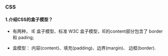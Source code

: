 ### CSS

#### 1.介绍CSS的盒子模型？

* 有两种， IE 盒子模型、标准 W3C 盒子模型，IE的content部分包含了 border 和 pading;

* 盒模型： 内容(content)、填充(padding)、边界(margin)、 边框(border).